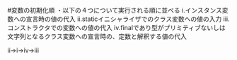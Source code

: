 #変数の初期化順
・以下の４つについて実行される順に並べる
i.インスタンス変数への宣言時の値の代入
ii.staticイニシャライザでのクラス変数への値の入力
iii.コンストラクタでの変数への値の代入
iv.finalであり型がプリミティブないしは文字列となるクラス変数への宣言時の、定数と解釈する値の代入

ii→i→iv→iii

